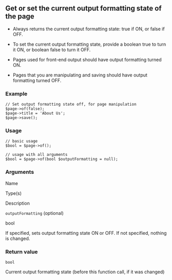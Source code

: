 Get or set the current output formatting state of the page
----------------------------------------------------------

*   Always returns the current output formatting state: true if ON, or false if OFF.
    
*   To set the current output formatting state, provide a boolean true to turn it ON, or boolean false to turn it OFF.
    
*   Pages used for front-end output should have output formatting turned ON.
    
*   Pages that you are manipulating and saving should have output formatting turned OFF.
    

### Example

    // Set output formatting state off, for page manipulation
    $page->of(false);
    $page->title = 'About Us';
    $page->save();

### Usage

    // basic usage
    $bool = $page->of();
    
    // usage with all arguments
    $bool = $page->of(bool $outputFormatting = null);

### Arguments

Name

Type(s)

Description

`outputFormatting` (optional)

bool

If specified, sets output formatting state ON or OFF. If not specified, nothing is changed.

### Return value

`bool`

Current output formatting state (before this function call, if it was changed)

